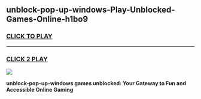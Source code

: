 
## unblock-pop-up-windows-Play-Unblocked-Games-Online-h1bo9
<h3>
<a href="https://premium76.site?title=unblock-pop-up-windows&ref=25A">CLICK TO PLAY</a></h3>
<hr>

<h3>
<a href="https://premium76.site?title=unblock-pop-up-windows&ref=25A">CLICK 2 PLAY</a>
  
</h3>

<a href="https://premium76.site?title=unblock-pop-up-windows&ref=25A"><img src="https://clearcache.store/games.png"></a>


**unblock-pop-up-windows games unblocked: Your Gateway to Fun and Accessible Online Gaming**
